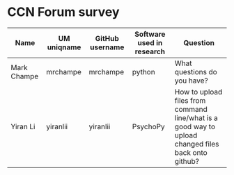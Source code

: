 
# CCN Forum survey 

| Name  | UM uniqname | GitHub username | Software used in research | Question
| ------------- | ------------- | ------------- | ------------- | ------------- |
| Mark Champe  | mrchampe | mrchampe | python | What questions do you have? |
| Yiran Li  | yiranlii  | yiranlii  | PsychoPy | How to upload files from command line/what is a good way to upload changed files back onto github? |
